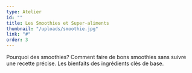 ```yaml
---
type: Atelier
id: ""
title: Les Smoothies et Super-aliments
thumbnail: "/uploads/smoothie.jpg"
link: "#"
order: 3
---
```


Pourquoi des smoothies? Comment faire de bons smoothies sans suivre une recette précise. Les bienfaits des ingrédients clés de base.
